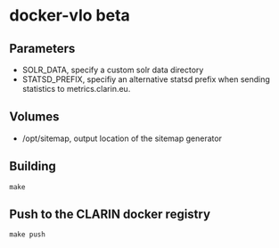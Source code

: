 # docker-vlo beta

## Parameters

* SOLR_DATA, specify a custom solr data directory 
* STATSD_PREFIX, specifiy an alternative statsd prefix when sending statistics to metrics.clarin.eu.

## Volumes

* /opt/sitemap, output location of the sitemap generator

## Building

```
make
```

## Push to the CLARIN docker registry 

```
make push
```
